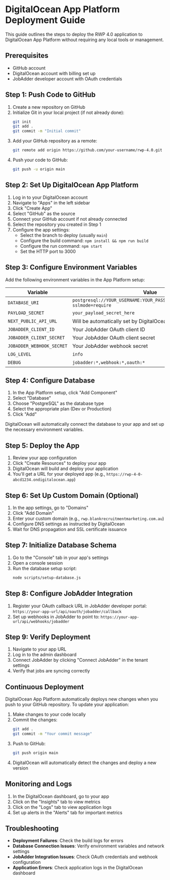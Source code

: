 # DigitalOcean App Platform Deployment Guide

This guide outlines the steps to deploy the RWP 4.0 application to DigitalOcean App Platform without requiring any local tools or management.

## Prerequisites

- GitHub account
- DigitalOcean account with billing set up
- JobAdder developer account with OAuth credentials

## Step 1: Push Code to GitHub

1. Create a new repository on GitHub
2. Initialize Git in your local project (if not already done):
   ```bash
   git init
   git add .
   git commit -m "Initial commit"
   ```
3. Add your GitHub repository as a remote:
   ```bash
   git remote add origin https://github.com/your-username/rwp-4.0.git
   ```
4. Push your code to GitHub:
   ```bash
   git push -u origin main
   ```

## Step 2: Set Up DigitalOcean App Platform

1. Log in to your DigitalOcean account
2. Navigate to "Apps" in the left sidebar
3. Click "Create App"
4. Select "GitHub" as the source
5. Connect your GitHub account if not already connected
6. Select the repository you created in Step 1
7. Configure the app settings:
   - Select the branch to deploy (usually `main`)
   - Configure the build command: `npm install && npm run build`
   - Configure the run command: `npm start`
   - Set the HTTP port to 3000

## Step 3: Configure Environment Variables

Add the following environment variables in the App Platform setup:

| Variable | Value | Encrypted |
|----------|-------|-----------|
| `DATABASE_URI` | `postgresql://YOUR_USERNAME:YOUR_PASSWORD@host:port/database?sslmode=require` | Yes |
| `PAYLOAD_SECRET` | `your_payload_secret_here` | Yes |
| `NEXT_PUBLIC_API_URL` | Will be automatically set by DigitalOcean | No |
| `JOBADDER_CLIENT_ID` | Your JobAdder OAuth client ID | Yes |
| `JOBADDER_CLIENT_SECRET` | Your JobAdder OAuth client secret | Yes |
| `JOBADDER_WEBHOOK_SECRET` | Your JobAdder webhook secret | Yes |
| `LOG_LEVEL` | `info` | No |
| `DEBUG` | `jobadder:*,webhook:*,oauth:*` | No |

## Step 4: Configure Database

1. In the App Platform setup, click "Add Component"
2. Select "Database"
3. Choose "PostgreSQL" as the database type
4. Select the appropriate plan (Dev or Production)
5. Click "Add"

DigitalOcean will automatically connect the database to your app and set up the necessary environment variables.

## Step 5: Deploy the App

1. Review your app configuration
2. Click "Create Resources" to deploy your app
3. DigitalOcean will build and deploy your application
4. You'll get a URL for your deployed app (e.g., `https://rwp-4-0-abcd1234.ondigitalocean.app`)

## Step 6: Set Up Custom Domain (Optional)

1. In the app settings, go to "Domains"
2. Click "Add Domain"
3. Enter your custom domain (e.g., `rwp.blankrecruitmentmarketing.com.au`)
4. Configure DNS settings as instructed by DigitalOcean
5. Wait for DNS propagation and SSL certificate issuance

## Step 7: Initialize Database Schema

1. Go to the "Console" tab in your app's settings
2. Open a console session
3. Run the database setup script:
   ```bash
   node scripts/setup-database.js
   ```

## Step 8: Configure JobAdder Integration

1. Register your OAuth callback URL in JobAdder developer portal:
   `https://your-app-url/api/oauth/jobadder/callback`
2. Set up webhooks in JobAdder to point to:
   `https://your-app-url/api/webhooks/jobadder`

## Step 9: Verify Deployment

1. Navigate to your app URL
2. Log in to the admin dashboard
3. Connect JobAdder by clicking "Connect JobAdder" in the tenant settings
4. Verify that jobs are syncing correctly

## Continuous Deployment

DigitalOcean App Platform automatically deploys new changes when you push to your GitHub repository. To update your application:

1. Make changes to your code locally
2. Commit the changes:
   ```bash
   git add .
   git commit -m "Your commit message"
   ```
3. Push to GitHub:
   ```bash
   git push origin main
   ```
4. DigitalOcean will automatically detect the changes and deploy a new version

## Monitoring and Logs

1. In the DigitalOcean dashboard, go to your app
2. Click on the "Insights" tab to view metrics
3. Click on the "Logs" tab to view application logs
4. Set up alerts in the "Alerts" tab for important metrics

## Troubleshooting

- **Deployment Failures**: Check the build logs for errors
- **Database Connection Issues**: Verify environment variables and network settings
- **JobAdder Integration Issues**: Check OAuth credentials and webhook configuration
- **Application Errors**: Check application logs in the DigitalOcean dashboard